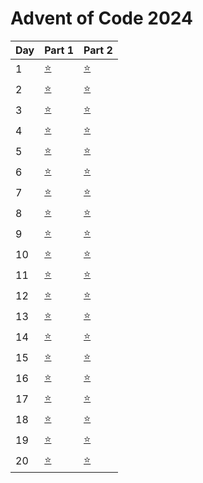 # Advent of Code 2024


| Day | Part 1           | Part 2           |
|-----|------------------|------------------|
| 1 | [:star:](1/1.py) | [:star:](1/1.py) |
| 2 | [:star:](2/2.py) | [:star:](2/2.py) |
| 3 | [:star:](3/3.py) | [:star:](3/3.py) |
| 4 | [:star:](4/4.py) | [:star:](4/4.py) |
| 5 | [:star:](5/5.py) | [:star:](5/5.py) |
| 6 | [:star:](6/6.py) | [:star:](6/6.py) |
| 7 | [:star:](7/7.py) | [:star:](7/7.py) |
| 8 | [:star:](8/8.py) | [:star:](8/8.py) |
| 9 | [:star:](9/9.py) | [:star:](9/9.py) |
| 10 | [:star:](10/10.py) | [:star:](10/10.py) |
| 11 | [:star:](11/11.py) | [:star:](11/11.py) |
| 12 | [:star:](12/12.py) | [:star:](12/12.py) |
| 13 | [:star:](13/13.py) | [:star:](13/13.py) |
| 14 | [:star:](14/14.py) | [:star:](14/14.py) |
| 15 | [:star:](15/15.py) | [:star:](15/15.py) |
| 16 | [:star:](16/16.py) | [:star:](16/16.py) |
| 17 | [:star:](17/17.py) | [:star:](17/17.py) |
| 18 | [:star:](18/18.py) | [:star:](18/18.py) |
| 19 | [:star:](19/19.py) | [:star:](19/19.py) |
| 20 | [:star:](20/20.py) | [:star:](19/19.py) |